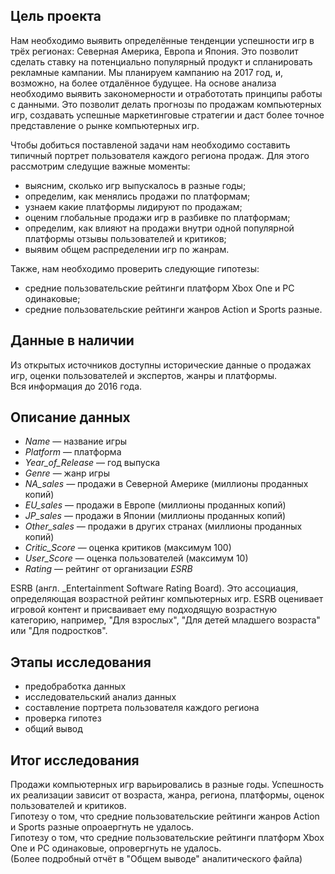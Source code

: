 ## Цель проекта
Нам необходимо выявить определённые тенденции успешности игр в трёх регионах: Северная Америка, Европа и Япония. Это позволит сделать ставку на потенциально популярный продукт и спланировать рекламные кампании.
Мы планируем кампанию на 2017 год, и, возможно, на более отдалённое будущее. На основе анализа необходимо выявить закономерности и отработотать принципы работы с данными. Это позволит делать прогнозы по продажам компьютерных игр, создавать успешные маркетинговые стратегии и даст более точное представление о рынке компьютерных игр.  

Чтобы добиться поставленой задачи нам необходимо составить типичный портрет пользователя каждого региона продаж. Для этого рассмотрим следущие важные моменты:
- выясним, сколько игр выпускалось в разные годы;
- определим, как менялись продажи по платформам;
- узнаем какие платформы лидируют по продажам;
- оценим глобальные продажи игр в разбивке по платформам;
- определим, как влияют на продажи внутри одной популярной платформы отзывы пользователей и критиков;
- выявим общем распределении игр по жанрам.

Также, нам необходимо проверить следующие гипотезы:
- средние пользовательские рейтинги платформ Xbox One и PC одинаковые;
- средние пользовательские рейтинги жанров Action и Sports разные.

## Данные в наличии
Из открытых источников доступны исторические данные о продажах игр, оценки пользователей и экспертов, жанры и платформы.  
Вся информация до 2016 года.  

## Описание данных
- _Name_ — название игры
- _Platform_ — платформа
- _Year_of_Release_ — год выпуска
- _Genre_ — жанр игры
- _NA_sales —_ продажи в Северной Америке (миллионы проданных копий)
- _EU_sales_ — продажи в Европе (миллионы проданных копий)
- _JP_sales_ — продажи в Японии (миллионы проданных копий)
- _Other_sales —_ продажи в других странах (миллионы проданных копий)
- _Critic_Score_ — оценка критиков (максимум 100)
- _User_Score_ — оценка пользователей (максимум 10)
- _Rating_ — рейтинг от организации _ESRB_ 

ESRB (англ. _Entertainment Software Rating Board). Это ассоциация, определяющая возрастной рейтинг компьютерных игр. ESRB оценивает игровой контент и присваивает ему подходящую возрастную категорию, например, "Для взрослых", "Для детей младшего возраста" или "Для подростков".

## Этапы исследования
- предобработка данных
- исследовательский анализ данных
- составление портрета пользователя каждого региона
- проверка гипотез
- общий вывод

## Итог исследования
Продажи компьютерных игр варьировались в разные годы. Успешность их реализации зависит от возраста, жанра, региона, платформы, оценок пользователей и критиков.  
Гипотезу о том, что средние пользовательские рейтинги жанров Action и Sports разные опроаергнуть не удалось.  
Гипотезу о том, что средние пользовательские рейтинги платформ Xbox One и PC одинаковые, опровергнуть не удалось.  
(Более подробный отчёт в "Общем выводе" аналитического файла)
